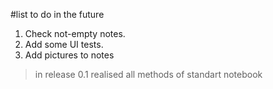#list to do in the future

1. Check not-empty notes.
2. Add some UI tests.
3. Add pictures to notes

>in release 0.1 realised all methods of standart notebook